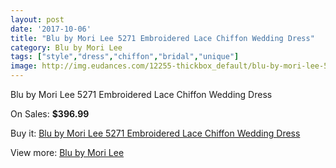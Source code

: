 ```yaml
---
layout: post
date: '2017-10-06'
title: "Blu by Mori Lee 5271 Embroidered Lace Chiffon Wedding Dress"
category: Blu by Mori Lee
tags: ["style","dress","chiffon","bridal","unique"]
image: http://img.eudances.com/12255-thickbox_default/blu-by-mori-lee-5271-embroidered-lace-chiffon-wedding-dress.jpg
---
```

Blu by Mori Lee 5271 Embroidered Lace Chiffon Wedding Dress

On Sales: **$396.99**
<a href="https://www.eudances.com/en/blu-by-mori-lee/3814-blu-by-mori-lee-5271-embroidered-lace-chiffon-wedding-dress.html"><amp-img layout="responsive" width="600" height="600" src="//img.eudances.com/12255-thickbox_default/blu-by-mori-lee-5271-embroidered-lace-chiffon-wedding-dress.jpg" alt="Blu by Mori Lee 5271 Embroidered Lace Chiffon Wedding Dress 0" /></a>
<a href="https://www.eudances.com/en/blu-by-mori-lee/3814-blu-by-mori-lee-5271-embroidered-lace-chiffon-wedding-dress.html"><amp-img layout="responsive" width="600" height="600" src="//img.eudances.com/12259-thickbox_default/blu-by-mori-lee-5271-embroidered-lace-chiffon-wedding-dress.jpg" alt="Blu by Mori Lee 5271 Embroidered Lace Chiffon Wedding Dress 1" /></a>
<a href="https://www.eudances.com/en/blu-by-mori-lee/3814-blu-by-mori-lee-5271-embroidered-lace-chiffon-wedding-dress.html"><amp-img layout="responsive" width="600" height="600" src="//img.eudances.com/12258-thickbox_default/blu-by-mori-lee-5271-embroidered-lace-chiffon-wedding-dress.jpg" alt="Blu by Mori Lee 5271 Embroidered Lace Chiffon Wedding Dress 2" /></a>
<a href="https://www.eudances.com/en/blu-by-mori-lee/3814-blu-by-mori-lee-5271-embroidered-lace-chiffon-wedding-dress.html"><amp-img layout="responsive" width="600" height="600" src="//img.eudances.com/12257-thickbox_default/blu-by-mori-lee-5271-embroidered-lace-chiffon-wedding-dress.jpg" alt="Blu by Mori Lee 5271 Embroidered Lace Chiffon Wedding Dress 3" /></a>
<a href="https://www.eudances.com/en/blu-by-mori-lee/3814-blu-by-mori-lee-5271-embroidered-lace-chiffon-wedding-dress.html"><amp-img layout="responsive" width="600" height="600" src="//img.eudances.com/12256-thickbox_default/blu-by-mori-lee-5271-embroidered-lace-chiffon-wedding-dress.jpg" alt="Blu by Mori Lee 5271 Embroidered Lace Chiffon Wedding Dress 4" /></a>

Buy it: [Blu by Mori Lee 5271 Embroidered Lace Chiffon Wedding Dress](https://www.eudances.com/en/blu-by-mori-lee/3814-blu-by-mori-lee-5271-embroidered-lace-chiffon-wedding-dress.html "Blu by Mori Lee 5271 Embroidered Lace Chiffon Wedding Dress")

View more: [Blu by Mori Lee](https://www.eudances.com/en/39-blu-by-mori-lee "Blu by Mori Lee")